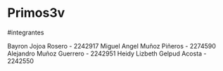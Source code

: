 # Primos3v

#integrantes 

Bayron Jojoa Rosero - 2242917 
Miguel Angel Muñoz Piñeros - 2274590 
Alejandro Muñoz Guerrero - 2242951 
Heidy Lizbeth Gelpud Acosta - 2242550 

